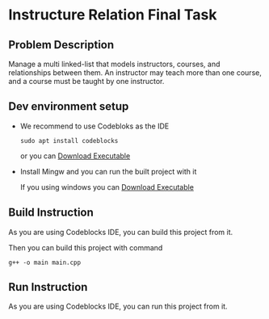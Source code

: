 # Instructure Relation Final Task

## Problem Description
Manage a multi linked-list that models instructors, courses, and relationships between them. An instructor may teach more than one course, and a course must be taught by one instructor.

## Dev environment setup

* We recommend to use Codebloks as the IDE
    
    ```
    sudo apt install codeblocks
    ```
    or you can [Download Executable](http://www.codeblocks.org/downloads)

* Install Mingw and you can run the built project with it 

    If you using windows you can  [Download Executable](http://www.mingw.org/)
      

## Build Instruction

As you are using Codeblocks IDE, you can build this project from it.

Then you can build this project with command

    g++ -o main main.cpp

## Run Instruction
As you are using Codeblocks IDE, you can run this project from it.

